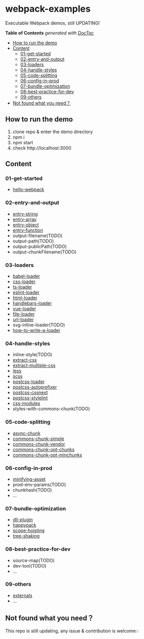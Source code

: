 # webpack-examples

Executable Webpack demos, still UPDATING!

<!-- START doctoc generated TOC please keep comment here to allow auto update -->
<!-- DON'T EDIT THIS SECTION, INSTEAD RE-RUN doctoc TO UPDATE -->
**Table of Contents**  *generated with [DocToc](https://github.com/thlorenz/doctoc)*

- [How to run the demo](#how-to-run-the-demo)
- [Content](#content)
  - [01-get-started](#01-get-started)
  - [02-entry-and-output](#02-entry-and-output)
  - [03-loaders](#03-loaders)
  - [04-handle-styles](#04-handle-styles)
  - [05-code-splitting](#05-code-splitting)
  - [06-config-in-prod](#06-config-in-prod)
  - [07-bundle-optimization](#07-bundle-optimization)
  - [08-best-practice-for-dev](#08-best-practice-for-dev)
  - [09-others](#09-others)
- [Not found what you need？](#not-found-what-you-need)

<!-- END doctoc generated TOC please keep comment here to allow auto update -->

## How to run the demo

1. clone repo & enter the demo directory
2. npm i
3. npm start
4. check http://localhost:3000

## Content

### 01-get-started

- [hello-webpack](/01-get-started/hello-webpack/webpack.config.js)

### 02-entry-and-output

- [entry-string](/02-entry-and-output/entry-string/webpack.config.js)
- [entry-array](/02-entry-and-output/entry-array/webpack.config.js)
- [entry-object](/02-entry-and-output/entry-object/webpack.config.js)
- [entry-function](/02-entry-and-output/entry-function/webpack.config.js)
- output-filename(TODO)
- output-path(TODO)
- output-publicPath(TODO)
- output-chunkFilename(TODO)

### 03-loaders

- [babel-loader](/03-loaders/babel-loader/webpack.config.js)
- [css-loader](/03-loaders/css-loader/webpack.config.js)
- [ts-loader](/03-loaders/ts-loader/webpack.config.js)
- [eslint-loader](/03-loaders/eslint-loader/webpack.config.js)
- [html-loader](/03-loaders/html-loader/webpack.config.js)
- [handlebars-loader](/03-loaders/handlebars-loader/webpack.config.js)
- [vue-loader](/03-loaders/vue-loader/webpack.config.js)
- [file-loader](/03-loaders/file-loader/webpack.config.js)
- [url-loader](/03-loaders/url-loader/webpack.config.js)
- svg-inline-loader(TODO)
- [how-to-write-a-loader](/03-loaders/how-to-write-a-loader/webpack.config.js)

### 04-handle-styles

- inline-style(TODO)
- [extract-css](/04-handle-styles/extract-css/webpack.config.js)
- [extract-multiple-css](/04-handle-styles/extract-multiple-css/webpack.config.js)
- [less](/04-handle-styles/less/webpack.config.js)
- [scss](/04-handle-styles/scss/webpack.config.js)
- [postcss-loader](/04-handle-styles/postcss-loader/webpack.config.js)
- [postcss-autoprefixer](/04-handle-styles/postcss-autoprefixer/webpack.config.js)
- [postcss-cssnext](/04-handle-styles/postcss-cssnext/webpack.config.js)
- [postcss-stylelint](/04-handle-styles/postcss-stylelint/webpack.config.js)
- [css-modules](/04-handle-styles/css-modules/webpack.config.js)
- styles-with-commons-chunk(TODO)

### 05-code-splitting

- [async-chunk](/05-code-splitting/async-chunk/webpack.config.js)
- [commons-chunk-simple](/05-code-splitting/commons-chunk-simple/webpack.config.js)
- [commons-chunk-vendor](/05-code-splitting/commons-chunk-vendor/webpack.config.js)
- [commons-chunk-opt-chunks](/05-code-splitting/[commons-chunk-opt-chunks/webpack.config.js)
- [commons-chunk-opt-minchunks](/05-code-splitting/[commons-chunk-opt-minchunks/webpack.config.js)

### 06-config-in-prod

- [minifying-asset](/06-config-in-prod/minifying-asset/webpack.config.js)
- prod-env-params(TODO)
- chunkhash(TODO)
- ...

### 07-bundle-optimization

- [dll-plugin](/07-bundle-optimization/dll-plugin/webpack.config.js)
- [happypack](/07-bundle-optimization/happypack/webpack.config.js)
- [scope-hoisting](/07-bundle-optimization/scope-hoisting/webpack.config.js)
- [tree-shaking](/07-bundle-optimization/tree-shaking/webpack.config.js)

### 08-best-practice-for-dev

- source-map(TODO)
- dev-tool(TODO)
- ...

### 09-others

- [externals](/09-others/externals/webpack.config.js)
- ...

## Not found what you need？

This repo is still updating, any issue & contribution is welcome💡
